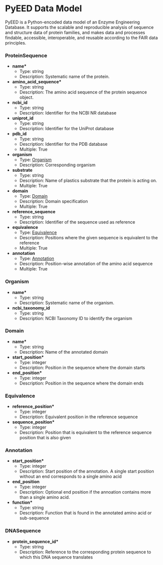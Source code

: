 # PyEED Data Model

PyEED is a Python-encoded data model of an Enzyme Engineering Database. It supports the scalable and reproducible analysis of sequence and structure data of protein families, and makes data and processes findable, accessible, interoperable, and reusable according to the FAIR data principles.

### ProteinSequence

- __name*__
  - Type: string
  - Description: Systematic name of the protein.
- __amino_acid_sequence*__
  - Type: string
  - Description: The amino acid sequence of the protein sequence object.
- __ncbi_id__
  - Type: string
  - Description: Identifier for the NCBI NR database
- __uniprot_id__
  - Type: string
  - Description: Identifier for the UniProt database
- __pdb_id__
  - Type: string
  - Description: Identifier for the PDB database
  - Multiple: True
- __organism__
  - Type: [Organism](#Organism)
  - Description: Corresponding organism 
- __substrate__
  - Type: string
  - Description: Name of plastics substrate that the protein is acting on.
  - Multiple: True
- __domain__
  - Type: [Domain](#Domain)
  - Description: Domain specification
  - Multiple: True
- __reference_sequence__
  - Type: string
  - Description: Identifier of the sequence used as reference
- __equivalence__
  - Type: [Equivalence](#Equivalence)
  - Description: Positions where the given sequence is equivalent to the reference
  - Multiple: True
- __annotation__
  - Type: [Annotation](#Annotation)
  - Description: Position-wise annotation of the amino acid sequence
  - Multiple: True

### Organism

- __name*__
  - Type: string
  - Description: Systematic name of the organism.
- __ncbi_taxonomy_id__
  - Type: string
  - Description: NCBI Taxonomy ID to identify the organism

### Domain

- __name*__
  - Type: string
  - Description: Name of the annotated domain
- __start_position*__
  - Type: integer
  - Description: Position in the sequence where the domain starts
- __end_position*__
  - Type: integer
  - Description: Position in the sequence where the domain ends

### Equivalence

- __reference_position*__
  - Type: integer
  - Description: Equivalent position in the reference sequence
- __sequence_position*__
  - Type: integer
  - Description: Position that is equivalent to the reference sequence position that is also given
  
### Annotation

- __start_position*__
  - Type: integer
  - Description: Start position of the annotation. A single start position without an end corresponds to a single amino acid
- __end_position__
  - Type: integer
  - Description: Optional end position if the annoation contains more than a single amino acid.
- __function*__
  - Type: string
  - Description: Function that is found in the annotated amino acid or sub-sequence

### DNASequence

- __protein_sequence_id*__
  - Type: string
  - Description: Reference to the corresponding protein sequence to which this DNA sequence translates 

